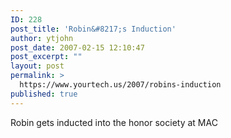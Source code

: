```yaml
---
ID: 228
post_title: 'Robin&#8217;s Induction'
author: ytjohn
post_date: 2007-02-15 12:10:47
post_excerpt: ""
layout: post
permalink: >
  https://www.yourtech.us/2007/robins-induction
published: true
---
```

Robin gets inducted into the honor society at MAC